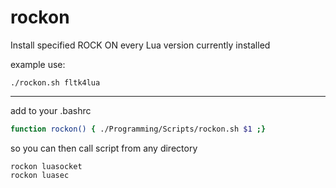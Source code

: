 # rockon
Install specified ROCK ON every Lua version currently installed  

example use:  

    ./rockon.sh fltk4lua

---

add to your .bashrc  

```sh
function rockon() { ./Programming/Scripts/rockon.sh $1 ;}
```

so you can then call script from any directory  

    rockon luasocket
    rockon luasec
